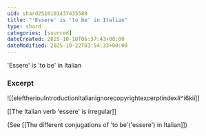 ```yaml
---
uid: shard2510101437435580
title: "'Essere' is 'to be' in Italian"
type: shard
categories: [sourced]
dateCreated: 2025-10-10T06:37:43+00:00
dateModified: 2025-10-22T03:54:33+00:00
---
```

'Essere' is 'to be' in Italian
### Excerpt
![[eleftheriouIntroductionItalianignorecopyrightexcerptindex#^i6kii]]

[[The Italian verb 'essere' is irregular]]

(See [[The different conjugations of 'to be'('essere') in Italian]])